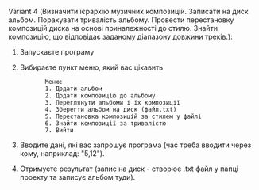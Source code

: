 Variant 4 (Визначити ієрархію музичних композицій. Записати на диск альбом. Порахувати тривалість альбому. Провести перестановку композицій диска на основі приналежності до стилю. Знайти композицію, що відповідає заданому діапазону довжини треків.):
1) Запускаєте програму
2) Вибираєте пункт меню, який вас цікавить
   
              Меню:
              1. Додати альбом
              2. Додати композицію до альбому
              3. Переглянути альбоми і їх композиції
              4. Зберегти альбом на диск (файл.txt)
              5. Перестановка композицій за стилем у файлі
              6. Знайти композиції за тривалістю
              7. Вийти
3) Вводите дані, які вас запрошує програма (час треба вводити через кому, наприклад: "5,12").
4) Отримуєте результат (запис на диск - створює .txt файл у папці проекту та записує альбом туди).
